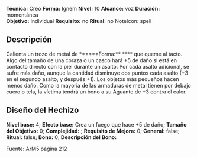 
**Técnica:** Creo
**Forma:** Ignem
**Nivel:** 10
**Alcance:** voz 
**Duración:** momentánea  
**Objetivo:** individual
**Requisito:** no
**Ritual:** no
NoteIcon: spell




## Descripción 
<p>Calienta un trozo de metal de ******Forma:** **** que queme al tacto. Algo del tamaño de una coraza o un casco hará +5 de daño si está en contacto directo con la piel durante un asalto. Por cada asalto adicional, se sufre más daño, aunque la cantidad disminuye dos puntos cada asalto (+3 en el segundo asalto, y después +1). Los objetos más pequeños hacen menos daño. Como la mayoría de las armaduras de metal tienen por debajo cuero o tela, la víctima tendrá un bono a su Aguante de +3 contra el calor.</p>

## Diseño del Hechizo 

**Nivel base:** 4; **Efecto base:** Crea un fuego que hace +5 de daño;  **Tamaño del **Objetivo:**** 0; **Complejidad:** ; **Requisito de Mejora:** 0; **General:** false; **Ritual:** false; **Bono:** 0; **Descripción del** **Bono:** 

Fuente: ArM5 página 212